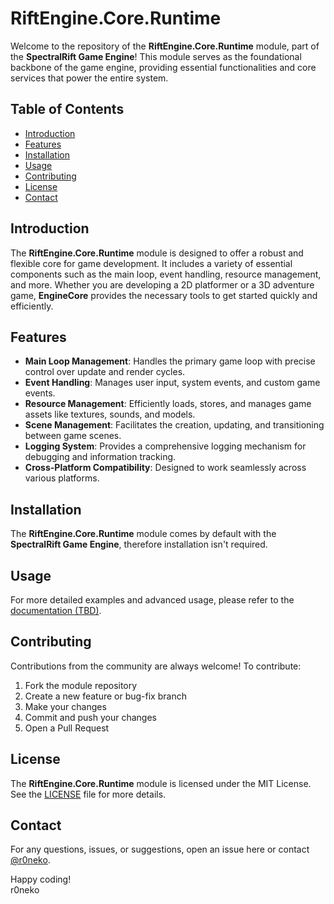 # RiftEngine.Core.Runtime

Welcome to the repository of the **RiftEngine.Core.Runtime** module, part of the **SpectralRift Game Engine**! This module serves as the foundational backbone of the game engine, providing essential functionalities and core services that power the entire system. 

## Table of Contents

- [Introduction](#introduction)
- [Features](#features)
- [Installation](#installation)
- [Usage](#usage)
- [Contributing](#contributing)
- [License](#license)
- [Contact](#contact)

## Introduction

The **RiftEngine.Core.Runtime** module is designed to offer a robust and flexible core for game development. It includes a variety of essential components such as the main loop, event handling, resource management, and more. Whether you are developing a 2D platformer or a 3D adventure game, **EngineCore** provides the necessary tools to get started quickly and efficiently.

## Features

- **Main Loop Management**: Handles the primary game loop with precise control over update and render cycles.
- **Event Handling**: Manages user input, system events, and custom game events.
- **Resource Management**: Efficiently loads, stores, and manages game assets like textures, sounds, and models.
- **Scene Management**: Facilitates the creation, updating, and transitioning between game scenes.
- **Logging System**: Provides a comprehensive logging mechanism for debugging and information tracking.
- **Cross-Platform Compatibility**: Designed to work seamlessly across various platforms.

## Installation

The **RiftEngine.Core.Runtime** module comes by default with the **SpectralRift Game Engine**, therefore installation isn't required.

## Usage

For more detailed examples and advanced usage, please refer to the [documentation (TBD)](docs/usage.md).

## Contributing

Contributions from the community are always welcome! To contribute:

1. Fork the module repository
2. Create a new feature or bug-fix branch
3. Make your changes
4. Commit and push your changes
5. Open a Pull Request

## License

The **RiftEngine.Core.Runtime** module is licensed under the MIT License. See the [LICENSE](LICENSE) file for more details.

## Contact

For any questions, issues, or suggestions, open an issue here or contact [@r0neko](https://github.com/r0neko).

Happy coding! \
r0neko